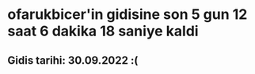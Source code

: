 # ofarukbicer'in gidisine son 5 gun 12 saat 6 dakika 18 saniye kaldi

## Gidis tarihi: 30.09.2022 :(